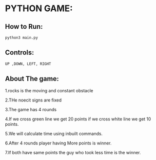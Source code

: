 # PYTHON GAME:
## How to Run:
```
python3 main.py
```
## Controls:
```
UP ,DOWN, LEFT, RIGHT
```
## About The game:
1.rocks is the moving and constant obstacle

2.THe noecit signs are fixed

3.The game has 4 rounds

4.If we cross green line we get 20 points if we cross white line we get 10 points.

5.We will calculate time using inbuilt commands.

6.After 4 rounds player having More points is winner.

7.If both have same points the guy who took less time is the winner.

